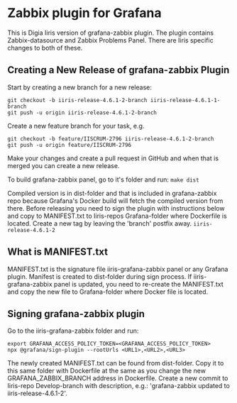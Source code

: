 # Zabbix plugin for Grafana
This is Digia Iiris version of grafana-zabbix plugin. The plugin contains Zabbix-datasource and Zabbix Problems Panel. There are Iiris specific changes to both of these.

## Creating a New Release of grafana-zabbix Plugin
Start by creating a new branch for a new release:
```
git checkout -b iiris-release-4.6.1-2-branch iiris-release-4.6.1-1-branch
git push -u origin iiris-release-4.6.1-2-branch
```
Create a new feature branch for your task, e.g.
```
git checkout -b feature/IISCRUM-2796 iiris-release-4.6.1-2-branch
git push -u origin feature/IISCRUM-2796
```
Make your changes and create a pull request in GitHub and when that is merged you can create a new release.

To build grafana-zabbix panel, go to it's folder and run:
`make dist`

Compiled version is in dist-folder and that is included in grafana-zabbix repo because Grafana's Docker build will fetch the compiled version from there.
Before releasing you need to sign the plugin with instructions below and copy to MANIFEST.txt to Iiris-repos Grafana-folder where Dockerfile is located.
Create a new tag by leaving the 'branch' postfix away.
`iiris-release-4.6.1-2`

## What is MANIFEST.txt
MANIFEST.txt is the signature file iiris-grafana-zabbix panel or any Grafana plugin. Manifest is created to dist-folder during sign process.
If iiris-grafana-zabbix panel is updated, you need to re-create the MANIFEST.txt and copy the new file to Grafana-folder where Docker file is located.

## Signing grafana-zabbix plugin
Go to the iiris-grafana-zabbix folder and run:
```
export GRAFANA_ACCESS_POLICY_TOKEN=<GRAFANA_ACCESS_POLICY_TOKEN>
npx @grafana/sign-plugin --rootUrls <URL1>,<URL2>,<URL3>
```
The newly created MANIFEST.txt can be found from dist-folder. Copy it to this same folder with Dockerfile at the same as you change the new GRAFANA_ZABBIX_BRANCH address in Dockerfile. Create a new commit to Iiris-repo Develop-branch with description, e.g.: 'grafana-zabbix updated to iiris-release-4.6.1-2'.
